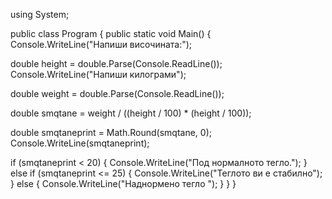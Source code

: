 using System;
					
public class Program
{
	public static void Main()
	{
Console.WriteLine("Напиши височината:");
            
double height = double.Parse(Console.ReadLine());
Console.WriteLine("Напиши килограми");
            
double weight = double.Parse(Console.ReadLine());
 
double smqtane = weight / ((height / 100) * (height / 100));

double smqtaneprint = Math.Round(smqtane, 0);
Console.WriteLine(smqtaneprint);

if (smqtaneprint < 20)
{
Console.WriteLine("Под нормалното тегло.");
}
else if (smqtaneprint <= 25)
{
Console.WriteLine("Теглото ви е стабилно");
}
else
{
Console.WriteLine("Наднормено тегло ");
}
}
}

